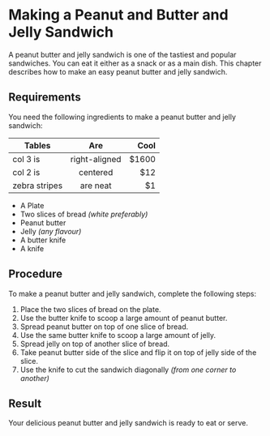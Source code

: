 # Making a Peanut and Butter and Jelly Sandwich

A peanut butter and jelly sandwich is one of the tastiest and popular sandwiches. You can eat it
either as a snack or as a main dish. This chapter describes how to make an easy peanut butter
and jelly sandwich.

## Requirements

You need the following ingredients to make a peanut butter and jelly sandwich:

| Tables        | Are           | Cool  |
| ------------- |:-------------:| -----:|
| col 3 is      | right-aligned | $1600 |
| col 2 is      | centered      |   $12 |
| zebra stripes | are neat      |    $1 |

* A Plate
* Two slices of bread _(white preferably)_
* Peanut butter
* Jelly _(any flavour)_
* A butter knife
* A knife

## Procedure

To make a peanut butter and jelly sandwich, complete the following steps:

1. Place the two slices of bread on the plate.
1. Use the butter knife to scoop a large amount of peanut butter.
1. Spread peanut butter on top of one slice of bread.
1. Use the same butter knife to scoop a large amount of jelly.
1. Spread jelly on top of another slice of bread.
1. Take peanut butter side of the slice and flip it on top of jelly side of the slice. 
1. Use the knife to cut the sandwich diagonally _(from one corner to another)_

## Result

Your delicious peanut butter and jelly sandwich is ready to eat or serve.
